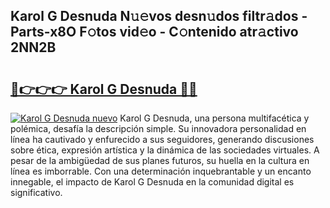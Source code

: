 ## Karol G Desnuda N𝚞𝚎vos desn𝚞dos filtr𝚊dos - Parts-x8O F𝚘tos vid𝚎o - C𝚘ntenido atr𝚊ctivo 2NN2B

# <h2><a href="http://mbcu0d.tromn.icu/?c=Karol+G+Desnuda">🔗👉👉👉 Karol G Desnuda 🔗🔗</a></h2>

[![Karol G Desnuda nuevo](https://i.imgur.com/pEAQMta.gif)](http://mbcu0d.tromn.icu/?c=Karol+G+Desnuda)
Karol G Desnuda, una persona multifacética y polémica, desafía la descripción simple. Su innovadora personalidad en línea ha cautivado y enfurecido a sus seguidores, generando discusiones sobre ética, expresión artística y la dinámica de las sociedades virtuales. A pesar de la ambigüedad de sus planes futuros, su huella en la cultura en línea es imborrable. Con una determinación inquebrantable y un encanto innegable, el impacto de Karol G Desnuda en la comunidad digital es significativo.
